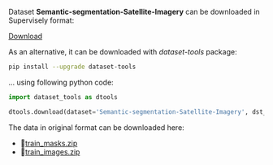 Dataset **Semantic-segmentation-Satellite-Imagery** can be downloaded in Supervisely format:

 [Download](https://assets.supervisely.com/supervisely-supervisely-assets-public/teams_storage/c/f/KX/AlHpxXoxWO7iKu1K2jPIgAPWbt0usvEMVHszzQhl9gY83fdvdk8VtIof3pS77x2JGmZxG0mNjNYoCPz9qoszKGmKvZzQNY0M6Ufoz1wn7Wmli9yO7qFa6nbIOMEU.tar)

As an alternative, it can be downloaded with *dataset-tools* package:
``` bash
pip install --upgrade dataset-tools
```

... using following python code:
``` python
import dataset_tools as dtools

dtools.download(dataset='Semantic-segmentation-Satellite-Imagery', dst_path='~/dtools/datasets/Semantic-segmentation-Satellite-Imagery.tar')
```
The data in original format can be downloaded here:

- 🔗[train_masks.zip](https://figshare.com/ndownloader/articles/19961426/versions/1)
- 🔗[train_images.zip](https://figshare.com/ndownloader/articles/19961336/versions/1)
